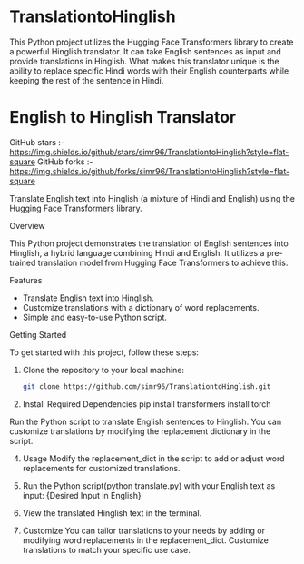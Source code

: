 # TranslationtoHinglish
This Python project utilizes the Hugging Face Transformers library to create a powerful Hinglish translator. It can take English sentences as input and provide translations in Hinglish. What makes this translator unique is the ability to replace specific Hindi words with their English counterparts while keeping the rest of the sentence in Hindi.
# English to Hinglish Translator

GitHub stars :- https://img.shields.io/github/stars/simr96/TranslationtoHinglish?style=flat-square
GitHub forks :- https://img.shields.io/github/forks/simr96/TranslationtoHinglish?style=flat-square

Translate English text into Hinglish (a mixture of Hindi and English) using the Hugging Face Transformers library.

Overview

This Python project demonstrates the translation of English sentences into Hinglish, a hybrid language combining Hindi and English. It utilizes a pre-trained translation model from Hugging Face Transformers to achieve this.

Features

- Translate English text into Hinglish.
- Customize translations with a dictionary of word replacements.
- Simple and easy-to-use Python script.

Getting Started

To get started with this project, follow these steps:

1. Clone the repository to your local machine:

   ```bash
   git clone https://github.com/simr96/TranslationtoHinglish.git

2. Install Required Dependencies
pip install transformers
install torch

Run the Python script to translate English sentences to Hinglish. You can customize translations by modifying the replacement dictionary in the script.

4. Usage
Modify the replacement_dict in the script to add or adjust word replacements for customized translations.

5. Run the Python script(python translate.py) with your English text as input: {Desired Input in English}


5. View the translated Hinglish text in the terminal.

6. Customize
You can tailor translations to your needs by adding or modifying word replacements in the replacement_dict. Customize translations to match your specific use case.
